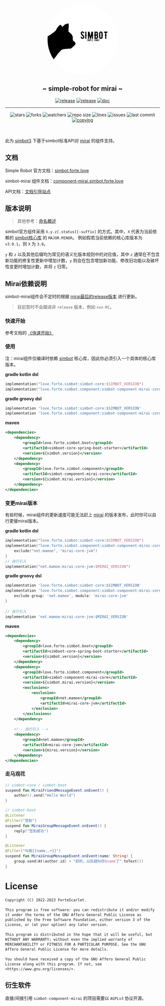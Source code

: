 <div align="center">
<img src=".simbot/icon.png" alt="logo" style="width:230px; height:230px; border-radius:50%; " />
<h2>
    ~ simple-robot for mirai ~ 
</h2>
<a href="https://github.com/simple-robot/simbot-component-mirai/releases/latest"><img alt="release" src="https://img.shields.io/github/v/release/simple-robot/simbot-component-mirai" /></a>
<a href="https://repo1.maven.org/maven2/love/forte/simbot/component/simbot-component-mirai-core/" target="_blank">
  <img alt="release" src="https://img.shields.io/maven-central/v/love.forte.simbot.component/simbot-component-mirai-core" /></a>
<a href="https://www.yuque.com/simpler-robot/simpler-robot-doc" target="_blank">
  <img alt="doc" src="https://img.shields.io/badge/doc-yuque-brightgreen" /></a>
   <hr>
   <img alt="stars" src="https://img.shields.io/github/stars/simple-robot/simbot-component-mirai" />
   <img alt="forks" src="https://img.shields.io/github/forks/simple-robot/simbot-component-mirai" />
   <img alt="watchers" src="https://img.shields.io/github/watchers/simple-robot/simbot-component-mirai" />
   <img alt="repo size" src="https://img.shields.io/github/repo-size/simple-robot/simbot-component-mirai" />
   <img alt="lines" src="https://img.shields.io/tokei/lines/github/simple-robot/simbot-component-mirai" />
   <img alt="issues" src="https://img.shields.io/github/issues-closed/simple-robot/simbot-component-mirai?color=green" />
   <img alt="last commit" src="https://img.shields.io/github/last-commit/simple-robot/simbot-component-mirai" />
   <a href="./COPYING"><img alt="copying" src="https://img.shields.io/github/license/simple-robot/simbot-component-mirai" /></a>

</div>

<br>
<br>

此为 [simbot3](https://github.com/simple-robot/simpler-robot) 下基于simbot标准API对 [mirai](https://github.com/mamoe/mirai) 的组件支持。


## 文档

Simple Robot 官方文档：[simbot.forte.love](https://simbot.forte.love)

simbot-mirai 组件文档：[component-mirai.simbot.forte.love](https://component-mirai.simbot.forte.love)

API文档：[文档引导站点](https://docs.simbot.forte.love)


## 版本说明

> 其他参考：[命名概述](https://simbot.forte.love/docs/overviews/naming-overview/)

simbot官方组件采用 `X.y.z[.status][-suffix]` 的方式。其中，`X` 代表为当前依赖的 [simbot核心库](https://github.com/simple-robot/simpler-robot) 的 `MAJOR.MINOR`。
例如假若当前依赖的核心库版本为 `v3.0.1`，则 `X` 为 `3.0`。

`y` 和 `z` 以及其他后缀均为常见的语义化版本规则中的对应值，其中 `z` 通常在不包含新功能的修复性更新中增加计数，`y` 则会在包含增加新功能、修改旧功能以及破坏性变更时增加计数，并将 `z` 归零。



## Mirai依赖说明

simbot-mirai组件会不定时的根据 [mirai最后的release版本](https://github.com/mamoe/mirai/releases/latest) 进行更新。

> 目前暂时不会跟进非 `release` 版本，例如 `xxx-RC`。

### 快速开始
参考文档的 [《快速开始》](https://www.yuque.com/simpler-robot/simpler-robot-doc/fvdmq1)

### 使用

注：mirai组件仅编译时依赖 [simbot](https://github.com/simple-robot/simpler-robot) 核心库，因此你必须引入一个具体的核心库版本。

**gradle kotlin dsl**

```kotlin
implementation("love.forte.simbot:simbot-core:$SIMBOT_VERSION")
implementation("love.forte.simbot.component:simbot-component-mirai-core:$COMPONENT_VERSION")
```
**gradle groovy dsl**

```groovy
implementation 'love.forte.simbot:simbot-core:$SIMBOT_VERSION'
implementation 'love.forte.simbot.component:simbot-component-mirai-core:$COMPONENT_VERSION'
```

**maven**

```xml
<dependencies>
    <dependency>
        <groupId>love.forte.simbot.boot</groupId>
        <artifactId>simboot-core-spring-boot-starter</artifactId>
        <version>${simbot.version}</version>
    </dependency>
    <dependency>
        <groupId>love.forte.simbot.component</groupId>
        <artifactId>simbot-component-mirai-core</artifactId>
        <version>${simbot.mirai.version}</version>
    </dependency>
</dependencies>
```

### 变更mirai版本

有些时候，mirai组件的更新速度可能无法赶上 [mirai](https://github.com/mamoe/mirai) 的版本发布，此时你可以自行更替mirai版本。

**gradle kotlin dsl**

```kotlin
implementation("love.forte.simbot:simbot-core:$SIMBOT_VERSION")
implementation("love.forte.simbot.component:simbot-component-mirai-core:$COMPONENT_VERSION") {
    exclude("net.mamoe", "mirai-core-jvm")
}
// 自行引入
implementation("net.mamoe:mirai-core-jvm:$MIRAI_VERSION")
```
**gradle groovy dsl**

```groovy
implementation 'love.forte.simbot:simbot-core:$SIMBOT_VERSION'
implementation 'love.forte.simbot.component:simbot-component-mirai-core:$COMPONENT_VERSION' {
    exclude group: 'net.mamoe', module: 'mirai-core-jvm'
}

// 自行引入
implementation 'net.mamoe:mirai-core-jvm:$MIRAI_VERSION'
```

**maven**
```xml
<dependencies>
    <dependency>
        <groupId>love.forte.simbot.boot</groupId>
        <artifactId>simboot-core-spring-boot-starter</artifactId>
        <version>${simbot.version}</version>
    </dependency>
    <dependency>
        <groupId>love.forte.simbot.component</groupId>
        <artifactId>simbot-component-mirai-core</artifactId>
        <version>${simbot.mirai.version}</version>
        <exclusions>
            <exclusion>
                <groupId>net.mamoe</groupId>
                <artifactId>mirai-core-jvm</artifactId>
            </exclusion>
        </exclusions>
    </dependency>

    <!-- 自行引入 -->
    <dependency>
        <groupId>net.mamoe</groupId>
        <artifactId>mirai-core-jvm</artifactId>
        <version>${mirai.version}</version>
    </dependency>
</dependencies>
```


### 走马观花

```kotlin
// simbot-core / simbot-boot
suspend fun MiraiFriendMessageEvent.onEvent() {
    author().send("Hello World")
}
```


```kotlin
// simbot-boot
@Listener
@Filter("签到")
suspend fun MiraiGroupMessageEvent.onEvent() {
    reply("签到成功")
}
```

```kotlin
@Listener
@Filter("叫我{{name,.+}}")
suspend fun MiraiGroupMessageEvent.onEvent(name: String) {
    group.send(At(author.id) + "好的，以后就叫你$name了".toText())
}
```

# License

```
Copyright (C) 2022-2023 ForteScarlet.

This program is free software: you can redistribute it and/or modify it under the terms of the GNU Affero General Public License as published by the Free Software Foundation, either version 3 of the License, or (at your option) any later version.

This program is distributed in the hope that it will be useful, but WITHOUT ANY WARRANTY; without even the implied warranty of MERCHANTABILITY or FITNESS FOR A PARTICULAR PURPOSE. See the GNU Affero General Public License for more details.

You should have received a copy of the GNU Affero General Public License along with this program. If not, see <https://www.gnu.org/licenses/>.
```

## 衍生软件

直接/间接引用 `simbot-component-mirai` 的项目需要以 `AGPLv3` 协议开源。

